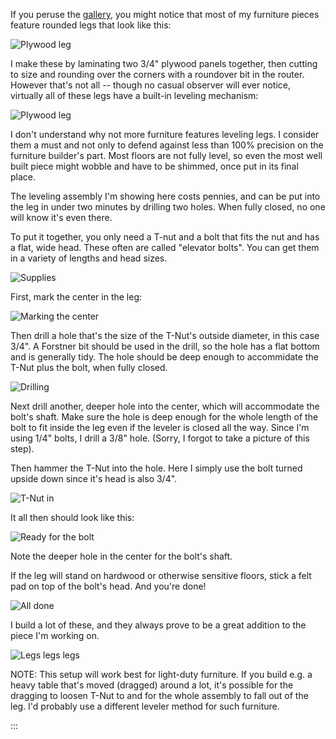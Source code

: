 If you peruse the [gallery](../gallery/), you might notice that most of my
furniture pieces feature rounded legs that look like this:

![](pics/IMG_3913.png "Plywood leg")

I make these by laminating two 3/4" plywood panels together, then cutting to
size and rounding over the corners with a roundover bit in the router. However
that's not all -- though no casual observer will ever notice, virtually all 
of these legs have a built-in leveling mechanism:

![](pics/IMG_3912.png "Plywood leg")

I don't understand why not more furniture features leveling legs. I consider
them a must and not only to defend against less than 100% precision on the
furniture builder's part. Most floors are not fully level, so even the most
well built piece might wobble and have to be shimmed, once put in its final
place.

The leveling assembly I'm showing here costs pennies, and can be put into the
leg in under two minutes by drilling two holes. When fully closed, no one will
know it's even there.

To put it together, you only need a T-nut and a bolt that fits the nut and has
a flat, wide head. These often are called "elevator bolts". You can get them in
a variety of lengths and head sizes.

![](pics/IMG_3888.png "Supplies")

First, mark the center in the leg:

![](pics/IMG_3889.png "Marking the center")

Then drill a hole that's the size of the T-Nut's outside diameter, in this case
3/4". A Forstner bit should be used in the drill, so the hole has a flat bottom
and is generally tidy. The hole should be deep enough to accommidate the T-Nut plus the bolt, when fully closed.

![](pics/IMB_o6jkxD.png "Drilling")

Next drill another, deeper hole into the center, which will accommodate the
bolt's shaft. Make sure the hole is deep enough for the whole length of the
bolt to fit inside the leg even if the leveler is closed all the way. Since I'm
using 1/4" bolts, I drill a 3/8" hole. (Sorry, I forgot to take a picture of
this step).

Then hammer the T-Nut into the hole. Here I simply use the bolt turned upside
down since it's head is also 3/4".

![](pics/IMG_3900.png "T-Nut in")

It all then should look like this:

![](pics/IMG_3901.png "Ready for the bolt")

Note the deeper hole in the center for the bolt's shaft.

If the leg will stand on hardwood or otherwise sensitive floors, stick a felt
pad on top of the bolt's head. And you're done!

![](pics/IMG_3902.png "All done")

I build a lot of these, and they always prove to be a great addition to the
piece I'm working on.

![](pics/IMG_8355.png "Legs legs legs")

NOTE: This setup will work best for light-duty furniture. If you build e.g. a
heavy table that's moved (dragged) around a lot, it's possible for the dragging
to loosen T-Nut to and for the whole assembly to fall out of the leg.
I'd probably use a different leveler method for such furniture.

:::
